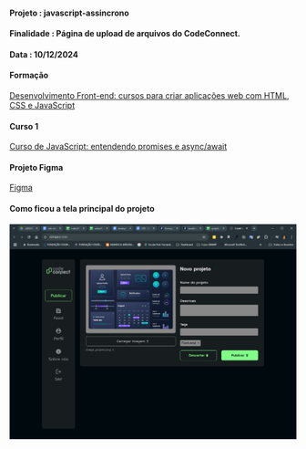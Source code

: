 #### Projeto    : javascript-assincrono

#### Finalidade : Página de upload de arquivos do CodeConnect.

#### Data       : 10/12/2024

#### Formação
[Desenvolvimento Front-end: cursos para criar aplicações web com HTML, CSS e JavaScript](https://cursos.alura.com.br/formacao-javascript-front-end)

#### Curso 1
[Curso de JavaScript: entendendo promises e async/await](https://cursos.alura.com.br/course/javascript-entendendo-promises-async-await) 

#### Projeto Figma
[Figma](https://www.figma.com/community/file/1410409546403062951)

#### Como ficou a tela principal do projeto
![Imagem da tela principal](./img/telaCodeConnect.png "Tela principal")